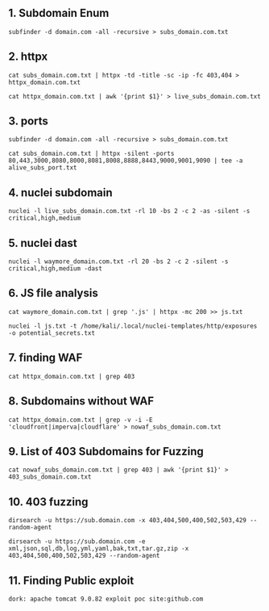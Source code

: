 ## 1. Subdomain Enum

```
subfinder -d domain.com -all -recursive > subs_domain.com.txt
```

## 2. httpx

```
cat subs_domain.com.txt | httpx -td -title -sc -ip -fc 403,404 > httpx_domain.com.txt
```
```
cat httpx_domain.com.txt | awk '{print $1}' > live_subs_domain.com.txt
```

## 3. ports

```
subfinder -d domain.com -all -recursive > subs_domain.com.txt
```
```
cat subs_domain.com.txt | httpx -silent -ports 80,443,3000,8080,8000,8081,8008,8888,8443,9000,9001,9090 | tee -a alive_subs_port.txt
```

## 4. nuclei subdomain

```
nuclei -l live_subs_domain.com.txt -rl 10 -bs 2 -c 2 -as -silent -s critical,high,medium
```

## 5. nuclei dast

```
nuclei -l waymore_domain.com.txt -rl 20 -bs 2 -c 2 -silent -s critical,high,medium -dast
```

## 6. JS file analysis

```
cat waymore_domain.com.txt | grep '.js' | httpx -mc 200 >> js.txt
```
```
nuclei -l js.txt -t /home/kali/.local/nuclei-templates/http/exposures -o potential_secrets.txt
```

## 7. finding WAF

```
cat httpx_domain.com.txt | grep 403
```

## 8. Subdomains without WAF

```
cat httpx_domain.com.txt | grep -v -i -E 'cloudfront|imperva|cloudflare' > nowaf_subs_domain.com.txt
```

## 9. List of 403 Subdomains for Fuzzing

```
cat nowaf_subs_domain.com.txt | grep 403 | awk '{print $1}' > 403_subs_domain.com.txt
```

## 10. 403 fuzzing

```
dirsearch -u https://sub.domain.com -x 403,404,500,400,502,503,429 --random-agent
```
```
dirsearch -u https://sub.domain.com -e xml,json,sql,db,log,yml,yaml,bak,txt,tar.gz,zip -x 403,404,500,400,502,503,429 --random-agent
```

## 11. Finding Public exploit

```
dork: apache tomcat 9.0.82 exploit poc site:github.com
```


